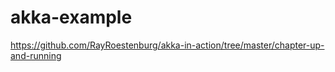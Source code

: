 # akka-example

https://github.com/RayRoestenburg/akka-in-action/tree/master/chapter-up-and-running
